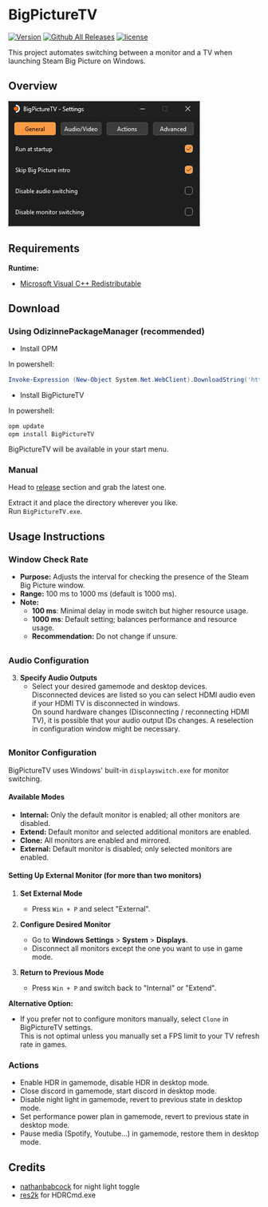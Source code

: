 # BigPictureTV

[![Version](https://img.shields.io/github/v/release/odizinne/bigpicturetv)]()
[![Github All Releases](https://img.shields.io/github/downloads/odizinne/bigpicturetv/total.svg)]()
[![license](https://img.shields.io/github/license/odizinne/bigpicturetv)]()

This project automates switching between a monitor and a TV when launching Steam Big Picture on Windows.  

## Overview

![image](.assets/screenshot.png)

## Requirements

**Runtime:**
- [Microsoft Visual C++ Redistributable](https://aka.ms/vs/17/release/vc_redist.x64.exe)

## Download

### Using OdizinnePackageManager (recommended)

- Install OPM

In powershell:

```powershell
Invoke-Expression (New-Object System.Net.WebClient).DownloadString('https://raw.githubusercontent.com/Odizinne/opm/refs/heads/main/opm_install.ps1')
```

- Install BigPictureTV

In powershell:

```
opm update
opm install BigPictureTV
```

BigPictureTV will be available in your start menu.

### Manual

Head to [release](https://github.com/Odizinne/BigPictureTV/releases/latest) section and grab the latest one.

Extract it and place the directory wherever you like.  
Run `BigPictureTV.exe`.

## Usage Instructions

### Window Check Rate

- **Purpose:** Adjusts the interval for checking the presence of the Steam Big Picture window.
- **Range:** 100 ms to 1000 ms (default is 1000 ms).
- **Note:** 
  - **100 ms**: Minimal delay in mode switch but higher resource usage.
  - **1000 ms**: Default setting; balances performance and resource usage.
  - **Recommendation:** Do not change if unsure.

##

### Audio Configuration

3. **Specify Audio Outputs**
   - Select your desired gamemode and desktop devices.  
   Disconnected devices are listed so you can select HDMI audio even if your HDMI TV is disconnected in windows.  
   On sound hardware changes (Disconnecting / reconnecting HDMI TV), it is possible that your audio output IDs changes. A reselection in configuration window might be necessary.

##

### Monitor Configuration

BigPictureTV uses Windows' built-in `displayswitch.exe` for monitor switching.

#### Available Modes

- **Internal:** Only the default monitor is enabled; all other monitors are disabled.
- **Extend:** Default monitor and selected additional monitors are enabled.
- **Clone:** All monitors are enabled and mirrored.
- **External:** Default monitor is disabled; only selected monitors are enabled.

#### Setting Up External Monitor (for more than two monitors)

1. **Set External Mode**
   - Press `Win + P` and select "External".

2. **Configure Desired Monitor**
   - Go to **Windows Settings** > **System** > **Displays**.
   - Disconnect all monitors except the one you want to use in game mode.

3. **Return to Previous Mode**
   - Press `Win + P` and switch back to "Internal" or "Extend".

**Alternative Option:**
- If you prefer not to configure monitors manually, select `Clone` in BigPictureTV settings.  
This is not optimal unless you manually set a FPS limit to your TV refresh rate in games.

### Actions

- Enable HDR in gamemode, disable HDR in desktop mode.
- Close discord in gamemode, start discord in desktop mode.
- Disable night light in gamemode, revert to previous state in desktop mode.
- Set performance power plan in gamemode, revert to previous state in desktop mode.
- Pause media (Spotify, Youtube...) in gamemode, restore them in desktop mode.

## Credits

- [nathanbabcock](https://github.com/nathanbabcock/nightlight-cli/tree/main) for night light toggle
- [res2k](https://github.com/res2k/HDRTray) for HDRCmd.exe
